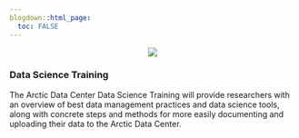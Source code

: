 ```yaml
---
blogdown::html_page:
  toc: FALSE
---
```


<p align="center">
  <img src="/images/nceas-logo.png">
</p>


### Data Science Training

The Arctic Data Center Data Science Training will provide researchers with an overview of best data management practices and data science tools, along with concrete steps and methods for more easily documenting and uploading their data to the Arctic Data Center.
